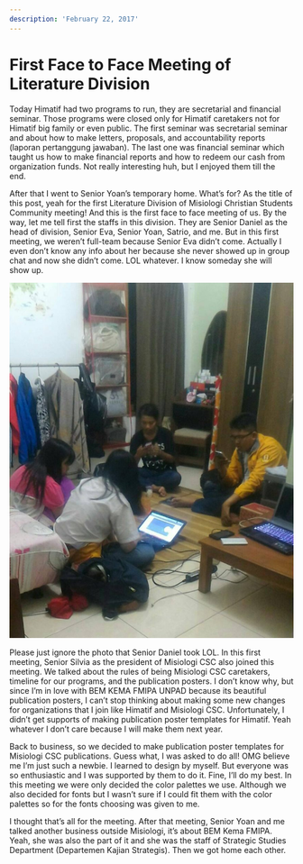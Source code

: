 ```yaml
---
description: 'February 22, 2017'
---
```


# First Face to Face Meeting of Literature Division

Today Himatif had two programs to run, they are secretarial and financial seminar. Those programs were closed only for Himatif caretakers not for Himatif big family or even public. The first seminar was secretarial seminar and about how to make letters, proposals, and accountability reports \(laporan pertanggung jawaban\). The last one was financial seminar which taught us how to make financial reports and how to redeem our cash from organization funds. Not really interesting huh, but I enjoyed them till the end.

After that I went to Senior Yoan’s temporary home. What’s for? As the title of this post, yeah for the first Literature Division of Misiologi Christian Students Community meeting! And this is the first face to face meeting of us. By the way, let me tell first the staffs in this division. They are Senior Daniel as the head of division, Senior Eva, Senior Yoan, Satrio, and me. But in this first meeting, we weren’t full-team because Senior Eva didn’t come. Actually I even don’t know any info about her because she never showed up in group chat and now she didn’t come. LOL whatever. I know someday she will show up.

![](../../.gitbook/assets/image%20%2830%29.png)

Please just ignore the photo that Senior Daniel took LOL. In this first meeting, Senior Silvia as the president of Misiologi CSC also joined this meeting. We talked about the rules of being Misiologi CSC caretakers, timeline for our programs, and the publication posters. I don’t know why, but since I’m in love with BEM KEMA FMIPA UNPAD because its beautiful publication posters, I can’t stop thinking about making some new changes for organizations that I join like Himatif and Misiologi CSC. Unfortunately, I didn’t get supports of making publication poster templates for Himatif. Yeah whatever I don’t care because I will make them next year.

Back to business, so we decided to make publication poster templates for Misiologi CSC publications. Guess what, I was asked to do all! OMG believe me I’m just such a newbie. I learned to design by myself. But everyone was so enthusiastic and I was supported by them to do it. Fine, I’ll do my best. In this meeting we were only decided the color palettes we use. Although we also decided for fonts but I wasn’t sure if I could fit them with the color palettes so for the fonts choosing was given to me.

I thought that’s all for the meeting. After that meeting, Senior Yoan and me talked another business outside Misiologi, it’s about BEM Kema FMIPA. Yeah, she was also the part of it and she was the staff of Strategic Studies Department \(Departemen Kajian Strategis\). Then we got home each other.

